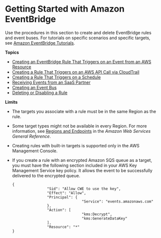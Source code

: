 # Getting Started with Amazon EventBridge<a name="eventbridge-getting-set-up"></a>

Use the procedures in this section to create and delete EventBridge rules and event buses\. For tutorials on specific scenarios and specific targets, see [Amazon EventBridge Tutorials](eventbridge-tutorials.md)\.

**Topics**
+ [Creating an EventBridge Rule That Triggers on an Event from an AWS Resource](create-eventbridge-rule.md)
+ [Creating a Rule That Triggers on an AWS API Call via CloudTrail](create-eventbridge-cloudtrail-rule.md)
+ [Creating a Rule That Triggers on a Schedule](create-eventbridge-scheduled-rule.md)
+ [Receiving Events from an SaaS Partner](create-partner-event-bus.md)
+ [Creating an Event Bus](create-event-bus.md)
+ [Deleting or Disabling a Rule](delete-or-disable-rule.md)

**Limits**
+ The targets you associate with a rule must be in the same Region as the rule\.
+ Some target types might not be available in every Region\. For more information, see [Regions and Endpoints](https://docs.aws.amazon.com/general/latest/gr/rande.html) in the *Amazon Web Services General Reference*\.
+ Creating rules with built\-in targets is supported only in the AWS Management Console\.
+ If you create a rule with an encrypted Amazon SQS queue as a target, you must have the following section included in your AWS Key Management Service key policy\. It allows the event to be successfully delivered to the encrypted queue\.

  ```
  {
                  "Sid": "Allow CWE to use the key",
                  "Effect": "Allow",
                  "Principal": {
                                  "Service": "events.amazonaws.com"
                  },
                  "Action": [
                                  "kms:Decrypt",
                                  "kms:GenerateDataKey"
                  ],
                  "Resource": "*"
  }
  ```